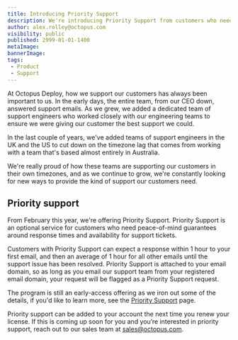 ```yaml
---
title: Introducing Priority Support
description: We're introducing Priority Support from customers who need guaranteed turn-around times for support from Octopus Deploy.
author: alex.rolley@octopus.com
visibility: public
published: 2999-01-01-1400
metaImage: 
bannerImage: 
tags:
 - Product
 - Support
---
```


At Octopus Deploy, how we support our customers has always been important to us. In the early days, the entire team, from our CEO down, answered support emails. As we grew, we added a dedicated team of support engineers who worked closely with our engineering teams to ensure we were giving our customer the best support we could.

In the last couple of years, we've added teams of support engineers in the UK and the US to cut down on the timezone lag that comes from working with a team that's based almost entirely in Australia.

We're really proud of how these teams are supporting our customers in their own timezones, and as we continue to grow, we're constantly looking for new ways to provide the kind of support our customers need.

## Priority support 

From February this year, we're offering Priority Support. Priority Support is an optional service for customers who need peace-of-mind guarantees around response times and availability for support tickets.

Customers with Priority Support can expect a response within 1 hour to your first email, and then an average of 1 hour for all other emails until the support issue has been resolved. Priority Support is attached to your email domain, so as long as you email our support team from your registered email domain, your request will be flagged as a Priority Support request.

The program is still an early-access offering as we iron out some of the details, if you'd like to learn more, see the [Priority Support](https://octopus.com/priority-support) page. 

Priority support can be added to your account the next time you renew your license. If this is coming up soon for you and you’re interested in priority support, reach out to our sales team at sales@octopus.com.










